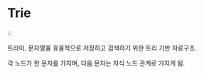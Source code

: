 # Trie

<aside>
💡

트라이.
문자열율 효율적으로 저장하고 검색하기 위한 트리 기반 자료구조.

각 노드가 한 문자를 가지며, 다음 문자는 자식 노드 관계로 가지게 됨.

</aside>
